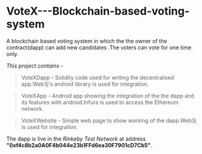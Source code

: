 # VoteX---Blockchain-based-voting-system
A blockchain based voting system in which the the owner of the contract(dapp) can add new candidates .The voters can vote for one time only. 

*This project contains* -

>VoteXDapp - Solidity code used for writing the decentralised app.Web3j's android library is used for integration.

>VoteXApp - Android app showing the integration of the the dapp and its features with android.Infura is
			 used to access the Ethereum network.

>VoteXWebsite - Simple web page to show working of the dapp.Web3j is used for integration.


The dapp is live in the *Rinkeby Test Network* at address **"0xf4c8b2a0A0F4b044e23b1FFd6ea30F7901cD7Cb5"**.



